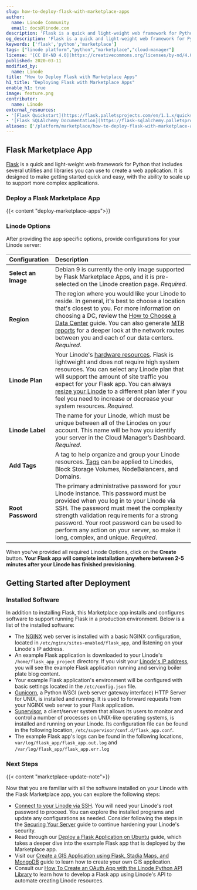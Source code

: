 ```yaml
---
slug: how-to-deploy-flask-with-marketplace-apps
author:
  name: Linode Community
  email: docs@linode.com
description: 'Flask is a quick and light-weight web framework for Python with multiple built-in libraries and utilities. Here''s how to deploy a Flask app on Linode.'
og_description: 'Flask is a quick and light-weight web framework for Python with multiple built-in libraries and utilities. Here''s how to deploy a Flask app on Linode.'
keywords: ['flask','python','marketplace']
tags: ["linode platform","python","marketplace","cloud-manager"]
license: '[CC BY-ND 4.0](https://creativecommons.org/licenses/by-nd/4.0)'
published: 2020-03-11
modified_by:
  name: Linode
title: "How to Deploy Flask with Marketplace Apps"
h1_title: "Deploying Flask with Marketplace Apps"
enable_h1: true
image: feature.png
contributor:
  name: Linode
external_resources:
- '[Flask Quickstart](https://flask.palletsprojects.com/en/1.1.x/quickstart/)'
- '[Flask SQLAlchemy Documentation](https://flask-sqlalchemy.palletsprojects.com/en/2.x/)'
aliases: ['/platform/marketplace/how-to-deploy-flask-with-marketplace-apps/', '/platform/one-click/how-to-deploy-flask-with-one-click-apps/']
---
```


## Flask Marketplace App

[Flask](https://flask.palletsprojects.com/en/1.1.x/) is a quick and light-weight web framework for Python that includes several utilities and libraries you can use to create a web application. It is designed to make getting started quick and easy, with the ability to scale up to support more complex applications.

### Deploy a Flask Marketplace App

{{< content "deploy-marketplace-apps">}}

### Linode Options

After providing the app specific options, provide configurations for your Linode server:

| **Configuration** | **Description** |
|:--------------|:------------|
| **Select an Image** | Debian 9 is currently the only image supported by Flask Marketplace Apps, and it is pre-selected on the Linode creation page. *Required*. |
| **Region** | The region where you would like your Linode to reside. In general, it's best to choose a location that's closest to you. For more information on choosing a DC, review the [How to Choose a Data Center](/docs/platform/how-to-choose-a-data-center) guide. You can also generate [MTR reports](/docs/networking/diagnostics/diagnosing-network-issues-with-mtr/) for a deeper look at the network routes between you and each of our data centers. *Required*. |
| **Linode Plan** | Your Linode's [hardware resources](/docs/platform/how-to-choose-a-linode-plan/#hardware-resource-definitions). Flask is lightweight and does not require high system resources. You can select any Linode plan that will support the amount of site traffic you expect for your Flask app. You can always [resize your Linode](/docs/platform/disk-images/resizing-a-linode/) to a different plan later if you feel you need to increase or decrease your system resources. *Required*. |
| **Linode Label** | The name for your Linode, which must be unique between all of the Linodes on your account. This name will be how you identify your server in the Cloud Manager’s Dashboard. *Required*. |
| **Add Tags** | A tag to help organize and group your Linode resources. [Tags](/docs/quick-answers/linode-platform/tags-and-groups/) can be applied to Linodes, Block Storage Volumes, NodeBalancers, and Domains. |
| **Root Password** | The primary administrative password for your Linode instance. This password must be provided when you log in to your Linode via SSH. The password must meet the complexity strength validation requirements for a strong password. Your root password can be used to perform any action on your server, so make it long, complex, and unique. *Required*. |

When you've provided all required Linode Options, click on the **Create** button. **Your Flask app will complete installation anywhere between 2-5 minutes after your Linode has finished provisioning**.

## Getting Started after Deployment
### Installed Software

In addition to installing Flask, this Marketplace app installs and configures software to support running Flask in a production environment. Below is a list of the installed software:

- The [NGINX](/docs/web-servers/nginx/nginx-installation-and-basic-setup/) web server is installed with a basic NGINX configuration, located in `/etc/nginx/sites-enabled/flask_app`, and listening on your Linode's IP address.
- An example Flask application is downloaded to your Linode's `/home/flask_app_project` directory. If you visit your [Linode's IP address](/docs/quick-answers/linode-platform/find-your-linodes-ip-address/), you will see the example Flask application running and serving boiler plate blog content.
- Your example Flask application's environment will be configured with basic settings located in the `/etc/config.json` file.
- [Gunicorn](https://gunicorn.org/), a Python WSGI (web server gateway interface) HTTP Server for UNIX, is installed and running. It is used to forward requests from your NGINX web server to your Flask application.
- [Supervisor](http://supervisord.org/), a client/server system that allows its users to monitor and control a number of processes on UNIX-like operating systems, is installed and running on your Linode. Its configuration file can be found in the following location, `/etc/supervisor/conf.d/flask_app.conf`.
- The example Flask app's logs can be found in the following locations, `var/log/flask_app/flask_app.out.log` and `/var/log/flask_app/flask_app.err.log`

### Next Steps

{{< content "marketplace-update-note">}}

Now that you are familiar with all the software installed on your Linode with the Flask Marketplace app, you can explore the following steps:

- [Connect to your Linode via SSH](/docs/getting-started/#connect-to-your-linode-via-ssh). You will need your Linode's root password to proceed. You can explore the installed programs and update any configurations as needed. Consider following the steps in the [Securing Your Server](/docs/security/securing-your-server/) guide to continue hardening your Linode's security.
- Read through our [Deploy a Flask Application on Ubuntu](/docs/development/python/flask-and-gunicorn-on-ubuntu/) guide, which takes a deeper dive into the example Flask app that is deployed by the Marketplace app.
- Visit our [Create a GIS Application using Flask, Stadia Maps, and MongoDB](/docs/development/python/how-to-create-a-gis-app-using-flask-stadia-maps-and-mongodb/) guide to learn how to create your own GIS application.
- Consult our [How To Create an OAuth App with the Linode Python API Library](/docs/platform/api/how-to-create-an-oauth-app-with-the-linode-python-api-library/) to learn how to develop a Flask app using Linode's API to automate creating Linode resources.
